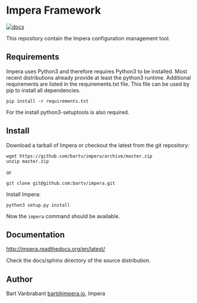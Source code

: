 # Impera Framework

[![docs](https://readthedocs.org/projects/impera/badge/?version=latest)](http://impera.readthedocs.org/en/latest/)

This repository contain the Impera configuration management tool.

## Requirements

Impera uses Python3 and therefore requires Python3 to be installed. Most recent
distributions already provide at least the python3 runtime. Additional requirements are listed
in the requirements.txt file. This file can be used by pip to install all dependencies.

    pip install -r requirements.txt

For the install python3-setuptools is also required.

## Install

Download a tarball of Impera or checkout the latest from the git repository:

    wget https://github.com/bartv/impera/archive/master.zip
    unzip master.zip

or

    git clone git@github.com:bartv/impera.git

Install Impera:

    python3 setup.py install

Now the ``impera`` command should be available.

## Documentation

http://impera.readthedocs.org/en/latest/

Check the docs/sphinx directory of the source distribution.

## Author

Bart Vanbrabant <bart@impera.io>, Impera
